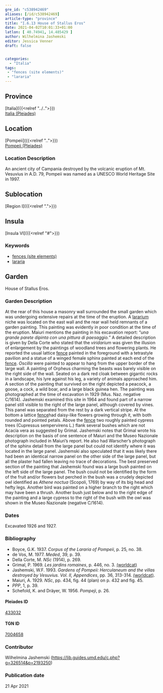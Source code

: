 ```yaml
---
gre_id: "c538942469"
aliases: [/id/c538942469]
article-type: "province"
title: "I.6.13 House of Stallus Eros"
date: 2021-04-02T10:01:33+01:00
latlon: [ 40.74941, 14.485429 ]
author: Wilhelmina Jashemski
editor: Jessica Venner
draft: false


categories:
  - "Italia"
tags:
 - "fences (site elements)"
 - "lararia"
---
```


## Province
[Italia]({{<relref "../..">}}) \
[Italia (Pleiades)](https://pleiades.stoa.org/places/1052)

## Location
[Pompeii]({{<relref "..">}}) \
[Pompeii (Pleiades)](https://pleiades.stoa.org/places/433032)


### Location Description
An ancient city of Campania destroyed by the volcanic eruption of Mt. Vesuvius in A.D. 79, Pompeii was named as a UNESCO World Heritage Site in 1997.

## Sublocation
[Region I]({{<relref ".">}})
## Insula
[Insula VI]({{<relref "#">}})

### Keywords
- [fences (site elements)](http://vocab.getty.edu/page/aat/300005044)
- [lararia](http://vocab.getty.edu/page/aat/300400600)


## Garden
House of Stallus Eros.


### Garden Description

At the rear of this house a masonry wall surrounded the small garden which was undergoing extensive repairs at the time of the eruption. A [lararium](http://vocab.getty.edu/page/aat/300400600) niche was located on the east wall and the rear wall held remnants of a garden painting. This painting was evidently in poor condition at the time of the eruption. Maiuri mentions the painting in his excavation report: “*una grande parete dipinta con una pittura di paesaggio.*” A detailed description is given by Della Corte who stated that the *viridarium* was given the illusion of enlargement by the paintings of woodland trees and flowering plants. He reported the usual lattice [fence](http://vocab.getty.edu/page/aat/300005044) painted in the foreground with a tetrastyle pavilion and a statue of a winged female sphinx painted at each end of the [fence](http://vocab.getty.edu/page/aat/300005044). *Oscilla* were painted to appear to hang from the upper border of the large wall. A painting of Orpheus charming the beasts was barely visible on the right side of the wall. Seated on a dark red cloak between gigantic rocks in a landscape, his lyre against his leg, a variety of animals approached him. A section of the painting that survived on the right depicted a peacock, a goose, a cock, a wild boar, and a large black guinea hen. The painting was photographed at the time of excavation in 1929 (Mus. Naz. negative C/1614). Jashemski examined this site in 1964 and found part of a narrow panel still visible to the right of the large panel, although covered by vines. This panel was separated from the rest by a dark vertical stripe. At the bottom a lattice [fence](http://vocab.getty.edu/page/aat/300005044)had daisy-like flowers growing through it, with both rounded and pointed petals. Above the [fence](http://vocab.getty.edu/page/aat/300005044) two roughly painted cypress trees (Cupressus sempervirens L.) flank several bushes which are not Acacia vera as suggested by Grimal. Jashemski notes that Grimal wrote his description on the basis of one sentence of Maiuri and the Museo Nazionale photograph included in Maiuri’s report. He also had Warscher’s photograph of the sphinx detail from the large panel but could not identify where it was located in the large panel. Jashemski also speculated that it was likely there had been an identical narrow panel on the other side of the large panel, but all the plaster had fallen leaving no trace of decorations. The best preserved section of the painting that Jashemski found was a large bush painted on the left side of the large panel. The bush could not be identified by the form of the fruit and/or flowers but perched in the bush was a crudely depicted owl identified as *Athene noctua* (Scopoli, 1769) by way of its big head and hefty legs. Another bird was painted on a higher branch to the right which may have been a thrush. Another bush just below and to the right edge of the painting and a large cypress to the right of the bush with the owl was shown in the Museo Nazionale (negative C/1614).

<!--### Maps-->

<!--
OLD WAY (DO NOT USE)
![alt_text](../../images/image_name.ext)
*CAPTION*

NEW WAY ↓↓↓↓
{{< figure src="../../images/image_name.ext" alt="ALT_TEXT" title="CAPTION" >}}
-->

<!--### Plans

{{< figure src="../../../images/fig-1-region-i.jpg" alt="Fig. 1: Plan of Pompeii with Region I highlighted, plan in Jashemski, Gardens, p.21." title="Fig. 1: Plan of Pompeii with Region I highlighted, plan in Jashemski, Gardens, p.21 (Rights Statement)." >}}

{{< figure src="../../images/region-i-insula-vi.png" alt="Fig. 2: Plan of Region I, insula vi, plan in Jashemski, *Gardens*, plan 9, p. 34; *NSc* (1929), pl 18; Spinnazola, *Scavi nuovi*, vol. 1, after p. 679; Ibid., vol. 2, after p. 1027." title="Fig. 2: Plan of Region I, insula vi, plan in Jashemski, *Gardens*, plan 9, p. 34; *NSc* (1929), pl 18; Spinnazola, *Scavi nuovi*, vol. 1, after p. 679; Ibid., vol. 2, after p. 1027 (Rights Statement)." >}}

### Images

{{< figure src="../images/Fig_20_I.vi.13_5.6.59.jpg" alt="Fig. 3: I.vi. 5.6.59, S.A. Jashemski." title="Fig. 3: I.vi. 5.6.59, S.A. Jashemski (Rights Statement)." >}}

{{< figure src="../images/Fig_21_I.vi.13_5.7.59.jpg" alt="Fig. 4: I.vi. 5.7.59, S.A. Jashemski." title="Fig. 4: I.vi. 5.7.59, S.A. Jashemski (Rights Statement)." >}}

{{< figure src="../images/Fig_22_I.vi.13_34.29.64.jpg" alt="Fig. 5: I.vi. 34.29.64, S.A. Jashemski." title="Fig. 5: I.vi. 34.29.64, S.A. Jashemski (Rights Statement)." >}}

{{< figure src="../images/Fig_23_I.vi.13_34.6.64.jpg" alt="Fig. 6: I.vi. 35.6.64, S.A.Jashemski." title="Fig. 6: I.vi. 35.6.64, S.A.Jashemski (Rights Statement)." >}}

### Images-->


### Dates
Excavated 1926 and 1927.

### Bibliography

* Boyce, G.K. 1937. *Corpus of the Lararia of Pompeii*, p. 25, no. 38.  
* de Vos, M. 1977. *Meded*, 39, p. 39.  
* Della Corte, M. *NSc* (1914), p. 269.  
* Grimal, P. 1969. *Les jardins romaines*, p. 446, no. 3. [(worldcat)](https://www.worldcat.org/title/jardins-romaines/oclc/803189435&referer=brief_results)  
* Jashemski, W.F. 1993. *Gardens of Pompeii: Herculaneum and the villas destroyed by Vesuvius. Vol. II, Appendices*, pp. 36, 313-314. [(worldcat)](http://www.worldcat.org/oclc/921816405).    
* Maiuri, A. 1929. *NSc*, pp. 434, fig. 44 (plan) on p. 432 and fig. 45.  
* *PPP*, 1, p. 39.  
* Schefold, K. and Dräyer, W. 1956. *Pompeji*, p. 26.  

<!--#### Periodo ID-->

<!-- [PERIODO_ID](https://pleiades.stoa.org/places/PLEIADES_ID) -->

#### Pleiades ID

[433032](https://pleiades.stoa.org/places/433032)

#### TGN ID

[7004658](http://vocab.getty.edu/page/tgn/7004658)

### Contributor

Wilhelmina Jashemski (https://lib.guides.umd.edu/c.php?g=326514&p=2193250)

### Publication date


21 Apr 2021

<!--### Related articles-->

<!-- Links to other related articles. Leave blank for now -->
